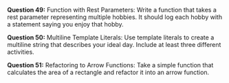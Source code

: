 **Question 49:** Function with Rest Parameters: Write a function that takes a rest parameter representing multiple hobbies. It should log each hobby with a statement saying you enjoy that hobby.

**Question 50:** Multiline Template Literals: Use template literals to create a multiline string that describes your ideal day. Include at least three different activities.

**Question 51:** Refactoring to Arrow Functions: Take a simple function that calculates the area of a rectangle and refactor it into an arrow function.
